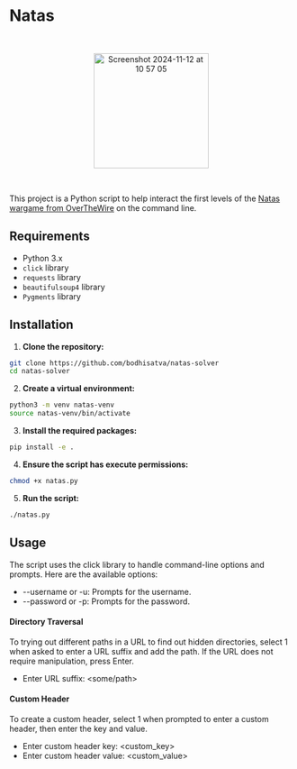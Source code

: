 # Natas

<br />
  <p align="center">
<img width="204" alt="Screenshot 2024-11-12 at 10 57 05" src="https://github.com/user-attachments/assets/94d7c3d0-d7ae-41f8-abeb-61c1a133d7d1">
  </p>
<br />

This project is a Python script to help interact the first levels of the <a href="https://overthewire.org/wargames/natas/" >Natas wargame from OverTheWire</a> on the command line.

## Requirements

- Python 3.x
- `click` library
- `requests` library
- `beautifulsoup4` library
- `Pygments` library

## Installation

1. **Clone the repository:**

```bash
git clone https://github.com/bodhisatva/natas-solver
cd natas-solver
```

2. **Create a virtual environment:**

```bash
python3 -m venv natas-venv
source natas-venv/bin/activate
```

3. **Install the required packages:**

```bash
pip install -e .
```

4. **Ensure the script has execute permissions:**

```bash
chmod +x natas.py
```

5. **Run the script:**

```bash
./natas.py
```

## Usage

The script uses the click library to handle command-line options and prompts. Here are the available options:

- --username or -u: Prompts for the username.
- --password or -p: Prompts for the password.

#### Directory Traversal

To trying out different paths in a URL to find out hidden directories, select 1 when asked to enter a URL suffix and add the path. If the URL does not require manipulation, press Enter.

- Enter URL suffix: <some/path>

#### Custom Header

To create a custom header, select 1 when prompted to enter a custom header, then enter the key and value.

- Enter custom header key: <custom_key>
- Enter custom header value: <custom_value>
